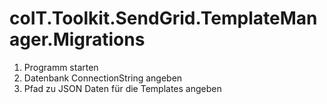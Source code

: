 # coIT.Toolkit.SendGrid.TemplateManager.Migrations

1. Programm starten
2. Datenbank ConnectionString angeben
3. Pfad zu JSON Daten für die Templates angeben
